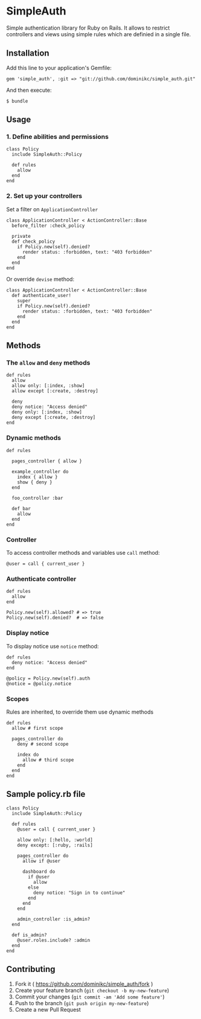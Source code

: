 # SimpleAuth

Simple authentication library for Ruby on Rails.
It allows to restrict controllers and views using simple rules which are definied in a single file.

## Installation

Add this line to your application's Gemfile:

    gem 'simple_auth', :git => "git://github.com/dominikc/simple_auth.git"

And then execute:

    $ bundle
    
## Usage

### 1. Define abilities and permissions

    class Policy
      include SimpleAuth::Policy
      
      def rules
        allow
      end
    end


### 2. Set up your controllers

Set a filter on `ApplicationController`

    class ApplicationController < ActionController::Base
      before_filter :check_policy
      
      private
      def check_policy
        if Policy.new(self).denied?
          render status: :forbidden, text: "403 forbidden" 
        end
      end
    end
    
    
Or override `devise` method:
    
    class ApplicationController < ActionController::Base
      def authenticate_user!
        super
        if Policy.new(self).denied?
          render status: :forbidden, text: "403 forbidden" 
        end
      end
    end

## Methods

### The `allow` and `deny` methods
    def rules
      allow
      allow only: [:index, :show]
      allow except [:create, :destroy]

      deny
      deny notice: "Access denied"
      deny only: [:index, :show]
      deny except [:create, :destroy]
    end


### Dynamic methods

    def rules

      pages_controller { allow }
      
      example_controller do
        index { allow }
        show { deny }
      end
      
      foo_controller :bar
      
      def bar
        allow
      end
    end

### Controller
To access controller methods and variables use `call` method:

    @user = call { current_user }
    

### Authenticate controller

    def rules
      allow
    end
    
    Policy.new(self).allowed? # => true
    Policy.new(self).denied?  # => false
    
### Display notice
To display notice use `notice` method:

    def rules
      deny notice: "Access denied"
    end

    @policy = Policy.new(self).auth
    @notice = @policy.notice

### Scopes
Rules are inherited, to override them use dynamic methods


    def rules
      allow # first scope
      
      pages_controller do
        deny # second scope
        
        index do
          allow # third scope
        end
      end
    end
      
## Sample policy.rb file
  
  
    class Policy
      include SimpleAuth::Policy
    
      def rules
        @user = call { current_user }
    
        allow only: [:hello, :world]
        deny except: [:ruby, :rails]
      
        pages_controller do
          allow if @user
          
          dashboard do
            if @user
              allow
            else
              deny notice: "Sign in to continue"
            end
          end
        end
      
        admin_controller :is_admin?
      end
    
      def is_admin?
        @user.roles.include? :admin
      end
    end

## Contributing

1. Fork it ( https://github.com/dominikc/simple_auth/fork )
2. Create your feature branch (`git checkout -b my-new-feature`)
3. Commit your changes (`git commit -am 'Add some feature'`)
4. Push to the branch (`git push origin my-new-feature`)
5. Create a new Pull Request
